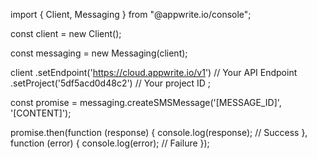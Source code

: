 import { Client, Messaging } from "@appwrite.io/console";

const client = new Client();

const messaging = new Messaging(client);

client
    .setEndpoint('https://cloud.appwrite.io/v1') // Your API Endpoint
    .setProject('5df5acd0d48c2') // Your project ID
;

const promise = messaging.createSMSMessage('[MESSAGE_ID]', '[CONTENT]');

promise.then(function (response) {
    console.log(response); // Success
}, function (error) {
    console.log(error); // Failure
});